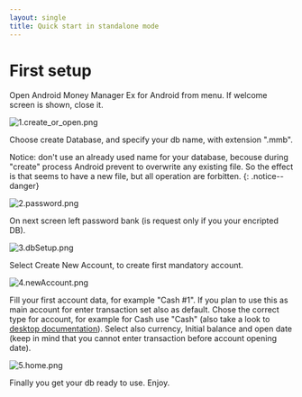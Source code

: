 ```yaml
---
layout: single
title: Quick start in standalone mode
---
```


# First setup
Open Android Money Manager Ex for Android from menu. If welcome screen is shown, close it.

![1.create_or_open.png](img/1.create_or_open.png)

Choose create Database, and specify your db name, with extension ".mmb". 

Notice: don't use an already used name for your database, becouse during "create" process Android prevent to overwrite any existing file. So the effect is that seems to have a new file, but all operation are forbitten.
{: .notice--danger}

![2.password.png](img/2.password.png)

On next screen left password bank (is request only if you your encripted DB).

![3.dbSetup.png](img/3.dbSetup.png)

Select Create New Account, to create first mandatory account.

![4.newAccount.png](img/4.newAccount.png)

Fill your first account data, for example "Cash #1". If you plan to use this as main account for enter transaction set also as default.
Chose the correct type for account, for example for Cash use "Cash" (also take a look to [desktop documentation](https://moneymanagerex.org/moneymanagerex/en_US/index.html#section6)). Select also currency, Initial balance and open date (keep in mind that you cannot enter transaction before account opening date).

![5.home.png](img/5.home.png)

Finally you get your db ready to use. Enjoy.